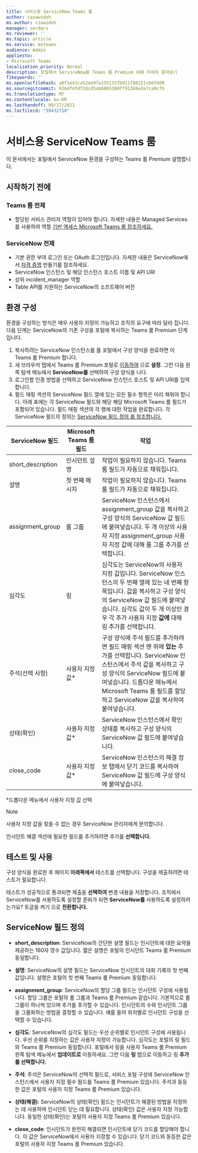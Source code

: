 ```yaml
---
title: 서비스용 ServiceNow Teams 룸
author: cazawideh
ms.author: czawideh
manager: serdars
ms.reviewer: ''
ms.topic: article
ms.service: msteams
audience: Admin
appliesto:
- Microsoft Teams
localization_priority: Normal
description: 포털에서 ServiceNow를 Teams 룸 Premium 대해 자세히 알아보기
f1keywords: ''
ms.openlocfilehash: a8f1e43ca52ee9fa155115fb911f88221cb6fdd0
ms.sourcegitcommit: 9364f4fdf3dcd5ab6805360ff913d4e2e7ca9cfb
ms.translationtype: MT
ms.contentlocale: ko-KR
ms.lasthandoff: 09/17/2021
ms.locfileid: "59432710"
---
```

# <a name="configure-servicenow-for-teams-rooms"></a>서비스용 ServiceNow Teams 룸

이 문서에서는 포털에서 ServiceNow 환경을 구성하는 Teams 룸 Premium 설명합니다.

## <a name="before-you-begin"></a>시작하기 전에

### <a name="teams-rooms-prerequisites"></a>Teams 룸 전제

- 할당된 서비스 관리자 역할이 있어야 합니다. 자세한 내용은 Managed Services 를 사용하여 역할 [기반 액세스 Microsoft Teams 룸 참조하세요.](microsoft-teams-rooms-premium-rbac.md)

### <a name="servicenow-prerequisites"></a>ServiceNow 전제

- 기본 권한 부여 로그인 또는 OAuth 로그인입니다. 자세한 내용은 ServiceNow에서 [자격 증명](https://developer.servicenow.com/dev.do#!/learn/learning-plans/rome/servicenow_application_developer/app_store_learnv2_rest_rome_creating_credentials) 만들기를 참조하세요.
- ServiceNow 인스턴스 및 해당 인스턴스 호스트 이름 및 API URI
- 상위 incident_manager 역할
- Table API를 지원하는 ServiceNow의 소프트웨어 버전

## <a name="configure-your-environment"></a>환경 구성

환경을 구성하는 방식은 매우 사용자 지정이 가능하고 조직의 요구에 따라 달라 집니다. 다음 단계는 ServiceNow의 기존 구성을 포털에 복사하는 Teams 룸 Premium 단계입니다.

1. 복사하려는 ServiceNow 인스턴스를 를 포털에서 구성 양식을 완료하면 이 Teams 룸 Premium 합니다.
2. 새 브라우저 탭에서 Teams 룸 Premium 포털로 [이동하여](https://portal.rooms.microsoft.com/) 으로 **설정.** 그런 다음 왼쪽 탐색 메뉴에서 **ServiceNow를** 선택하여 구성 양식을 니다.
3. 로그인할 인증 방법을 선택하고 ServiceNow 인스턴스 호스트 및 API URI를 입력합니다.
4. 필드 매핑 섹션의 ServiceNow 필드 열에 있는 모든 필수 항목은 미리 채워야 합니다. 아래 표에는 각 ServiceNow 필드와 해당 해당 Microsoft Teams 룸 필드가 포함되어 있습니다. 필드 매핑 섹션의 각 행에 대한 작업을 완료합니다. 각 ServiceNow 필드의 정의는 [ServiceNow 필드 정의 를 참조합니다.](#servicenow-field-definitions)

| ServiceNow 필드 | Microsoft Teams 룸 필드 | 작업 |
| --- | --- | --- |
| short_description | 인시던트 설명 | 작업이 필요하지 않습니다. Teams 룸 필드가 자동으로 채워집니다. |
| 설명 | 첫 번째 메시지 | 작업이 필요하지 않습니다. Teams 룸 필드가 자동으로 채워집니다. |
| assignment_group | 룸 그룹 | ServiceNow 인스턴스에서 assignment_group 값을 복사하고 구성 양식의 ServiceNow 값 필드에 붙여넣습니다. 두 개 이상의 사용자 지정 assignment_group  사용자 지정 값에 대해 룸 그룹 추가를 선택합니다. |
| 심각도 | 링 | 심각도는 ServiceNow의 사용자 지정 값입니다. ServiceNow 인스턴스의 두 번째 열에 있는 네 번째 항목입니다. 값을 복사하고 구성 양식의 ServiceNow 값 필드에 붙여넣습니다. 심각도 값이 두 개 이상인 경우 각 추가 사용자 지정 **값에** 대해 링 추가를 선택합니다. |
| 주석(선택 사항) | 사용자 지정 값* | 구성 양식에 주석 필드를 추가하려면 필드 매핑 섹션 맨 위에 **있는** 추가를 선택합니다. ServiceNow 인스턴스에서 주석 값을 복사하고 구성 양식의 ServiceNow 필드에 붙여넣습니다. 드롭다운 메뉴에서 Microsoft Teams 룸 필드를 할당하고 ServiceNow 값을 복사하여 붙여넣습니다. |
| 상태(확인) | 사용자 지정 값* | ServiceNow 인스턴스에서 확인 상태를 복사하고 구성 양식의 ServiceNow 값 필드에 붙여넣습니다. |
| close_code | 사용자 지정 값* | ServiceNow 인스턴스의 해결 정보 탭에서 닫기 코드를 복사하여 ServiceNow 값 필드에 구성 양식에 붙여넣습니다.  |

*드롭다운 메뉴에서 사용자 지정 값 선택

>[!NOTE]
>사용자 지정 값을 찾을 수 없는 경우 ServiceNow 관리자에게 문의합니다.

인시던트 해결 섹션에 필요한 필드를 추가하려면 추가를 **선택합니다.**

## <a name="test-and-enable"></a>테스트 및 사용

구성 양식을 완료한 후 페이지 **아래쪽에서** 테스트를 선택합니다. 구성을 제출하려면 테스트가 필요합니다.

테스트가 성공적으로 통과되면 제출을 **선택하여** 변경 내용을 저장합니다. 조직에서 ServiceNow를 사용하도록 설정할 준비가 되면 **ServiceNow를** 사용하도록 설정하려는가요? 토글을 켜기 으로 **전환합니다.**

## <a name="servicenow-field-definitions"></a>ServiceNow 필드 정의

- **short_description**: ServiceNow의 간단한 설명 필드는 인시던트에 대한 요약을 제공하는 160자 영수 값입니다. 짧은 설명은 포털의 인시던트 Teams 룸 Premium 동일합니다.

- **설명**: ServiceNow의 설명 필드는 ServiceNow 인시던트의 대화 기록의 첫 번째 값입니다. 설명은 포털의 첫 번째 Teams 룸 Premium 동일합니다.

- **assignment_group**: ServiceNow의 할당 그룹 필드는 인시던트 구성에 사용됩니다. 할당 그룹은 포털의 룸 그룹과 Teams 룸 Premium 같습니다. 기본적으로 룸 그룹이 하나씩 있으며 추가를 추가할 수 있습니다. 인시던트의 수와 인시던트 그룹을 그룹화하는 방법을 결정할 수 있습니다. 예를 들어 위치별로 인시던트 구성을 선택할 수 있습니다.

- **심각도**: ServiceNow의 심각도 필드는 우선 순위별로 인시던트 구성에 사용됩니다. 우선 순위를 지정하는 값은 사용자 지정이 가능합니다. 심각도는 포털의 링 필드와 Teams 룸 Premium 동일합니다. 포털에서 링을 사용자 Teams 룸 Premium 왼쪽 탐색 메뉴에서 **업데이트로** 이동하세요. 그런 다음 **링** 탭으로 이동하고 링 **추가를 선택합니다.**

- **주석**: 주석은 ServiceNow의 선택적 필드로, 서비스 포털 구성에 ServiceNow 인스턴스에서 사용자 지정 필수 필드를 Teams 룸 Premium 있습니다. 주석과 동등한 값은 포털의 사용자 지정 Teams 룸 Premium 있습니다.

- **상태(해결)**: ServiceNow의 상태(확인) 필드는 인시던트가 해결된 방법을 지정하는 데 사용하며 인시던트 닫는 데 필요합니다. 상태(확인) 값은 사용자 지정 가능합니다. 동일한 상태(확인)는 포털의 사용자 지정 Teams 룸 Premium 있습니다.

- **close_code**: 인시던트가 완전히 해결되면 인시던트에 닫기 코드를 할당해야 합니다. 이 값은 ServiceNow에서 사용자 지정할 수 있습니다. 닫기 코드와 동등한 값은 포털의 사용자 지정 Teams 룸 Premium 있습니다.

